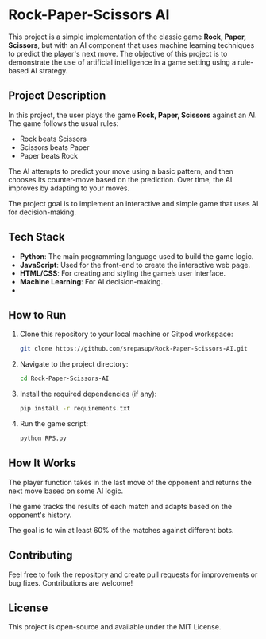 # Rock-Paper-Scissors AI

This project is a simple implementation of the classic game **Rock, Paper, Scissors**, but with an AI component that uses machine learning techniques to predict the player's next move. The objective of this project is to demonstrate the use of artificial intelligence in a game setting using a rule-based AI strategy.

## Project Description

In this project, the user plays the game **Rock, Paper, Scissors** against an AI. The game follows the usual rules:
- Rock beats Scissors
- Scissors beats Paper
- Paper beats Rock

The AI attempts to predict your move using a basic pattern, and then chooses its counter-move based on the prediction. Over time, the AI improves by adapting to your moves.

The project goal is to implement an interactive and simple game that uses AI for decision-making.

## Tech Stack

- **Python**: The main programming language used to build the game logic.
- **JavaScript**: Used for the front-end to create the interactive web page.
- **HTML/CSS**: For creating and styling the game’s user interface.
- **Machine Learning**: For AI decision-making.
- 
## How to Run

1. Clone this repository to your local machine or Gitpod workspace:

   ```bash
   git clone https://github.com/srepasup/Rock-Paper-Scissors-AI.git

2. Navigate to the project directory:
   ```bash
   cd Rock-Paper-Scissors-AI

3. Install the required dependencies (if any):
   ```bash
   pip install -r requirements.txt

4. Run the game script:
   ```bash
   python RPS.py

## How It Works
The player function takes in the last move of the opponent and returns the next move based on some AI logic.

The game tracks the results of each match and adapts based on the opponent's history.

The goal is to win at least 60% of the matches against different bots.

## Contributing
Feel free to fork the repository and create pull requests for improvements or bug fixes. Contributions are welcome!

## License
This project is open-source and available under the MIT License.







